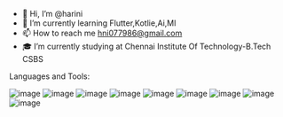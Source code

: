- 👋 Hi, I’m @harini
- 🌱 I’m currently learning Flutter,Kotlie,Ai,Ml
- 📫 How to reach me hni077986@gmail.com
- 🎓 I’m currently studying at Chennai Institute Of Technology-B.Tech CSBS


Languages and Tools:

![image](https://github.com/user-attachments/assets/4389f64c-dc48-4adb-b79f-58e85088d77b)
![image](https://github.com/user-attachments/assets/5227cd3f-621f-46b9-b121-44504da3b768)
![image](https://github.com/user-attachments/assets/bb89fdc6-522b-41f8-92ae-ac6fa09c8596)
![image](https://github.com/user-attachments/assets/8dab1549-7504-4888-a4fe-88d24dbee711)
![image](https://github.com/user-attachments/assets/67d8c844-10cb-46f1-bd46-75227076e2a9)
![image](https://github.com/user-attachments/assets/bc743232-82f9-441f-9ce9-ad2b15fee5bc)
![image](https://github.com/user-attachments/assets/4c5c71b6-a421-4034-8d4e-beec2dad06b2)
![image](https://github.com/user-attachments/assets/11210c49-74c1-45fd-b4ff-d37a7849c234)
![image](https://github.com/user-attachments/assets/034b8c81-69c1-4beb-8016-5e418b3f63fe)


<!---
harinicit/harinicit is a ✨ special ✨ repository because its `README.md` (this file) appears on your GitHub profile.
You can click the Preview link to take a look at your changes.
--->
